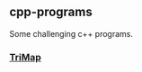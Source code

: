 ## cpp-programs
Some challenging c++ programs. 

### [TriMap](https://github.com/lvzhanhe/cpp-programs/tree/master/TriMap)